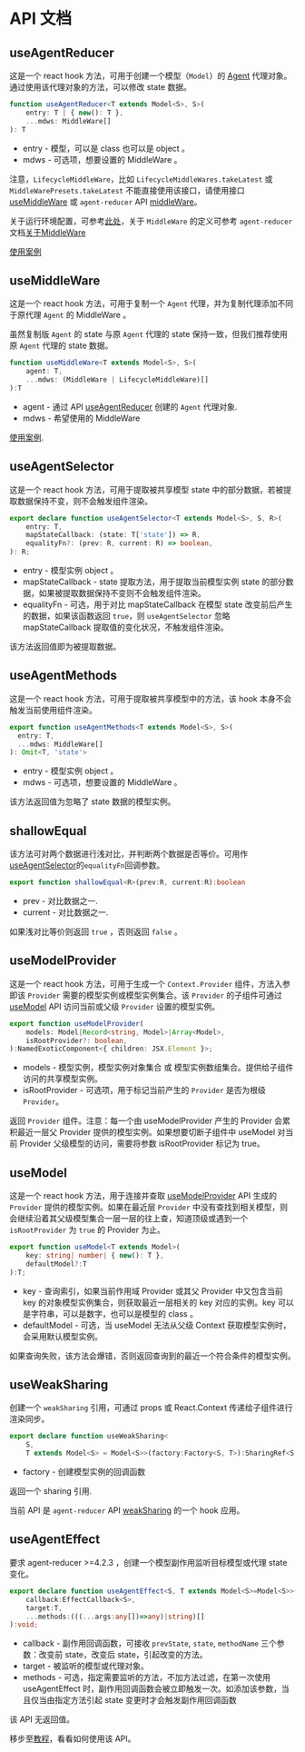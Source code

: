 # API 文档

## useAgentReducer

这是一个 react hook 方法，可用于创建一个模型（`Model`）的 [Agent](/zh/introduction?id=模型代理-agent) 代理对象。通过使用该代理对象的方法，可以修改 state 数据。

```typescript
function useAgentReducer<T extends Model<S>, S>(
    entry: T | { new(): T }, 
    ...mdws: MiddleWare[]
): T
```

* entry - 模型，可以是 class 也可以是 object 。
* mdws - 可选项，想要设置的 MiddleWare 。

注意，`LifecycleMiddleWare`，比如 `LifecycleMiddleWares.takeLatest` 或 `MiddleWarePresets.takeLatest` 不能直接使用该接口，请使用接口 [useMiddleWare](#useMiddleWare) 或 `agent-reducer` API [middleWare](https://filefoxper.github.io/agent-reducer/#/zh/api?id=middleware)。

关于运行环境配置，可参考[此处](/zh/guides?id=关于运行环境配置-runenv)，关于 `MiddleWare` 的定义可参考 `agent-reducer` 文档[关于MiddleWare](https://filefoxper.github.io/agent-reducer/#/zh/guides?id=中间件-middleware)

[使用案例](/zh/tutorial?id=search-page-model)

## useMiddleWare

这是一个 react hook 方法，可用于复制一个 `Agent` 代理，并为复制代理添加不同于原代理 `Agent` 的 MiddleWare 。

虽然复制版 `Agent` 的 state 与原 `Agent` 代理的 state 保持一致，但我们推荐使用原 `Agent` 代理的 state 数据。 


```typescript
function useMiddleWare<T extends Model<S>, S>(
    agent: T, 
    ...mdws: (MiddleWare | LifecycleMiddleWare)[]
):T
```

* agent - 通过 API [useAgentReducer](/zh/api?id=useagentreducer) 创建的 `Agent` 代理对象.
* mdws - 希望使用的 MiddleWare

[使用案例](/zh/tutorial?id=use-middleware).

## useAgentSelector

这是一个 react hook 方法，可用于提取被共享模型 state 中的部分数据，若被提取数据保持不变，则不会触发组件渲染。

```typescript
export declare function useAgentSelector<T extends Model<S>, S, R>(
    entry: T,
    mapStateCallback: (state: T['state']) => R,
    equalityFn?: (prev: R, current: R) => boolean,
): R;
```

* entry - 模型实例 object 。
* mapStateCallback - state 提取方法，用于提取当前模型实例 state 的部分数据，如果被提取数据保持不变则不会触发组件渲染。
* equalityFn - 可选，用于对比 mapStateCallback 在模型 state 改变前后产生的数据，如果该函数返回 `true`，则 `useAgentSelector` 忽略 mapStateCallback 提取值的变化状况，不触发组件渲染。
  
该方法返回值即为被提取数据。

## useAgentMethods

这是一个 react hook 方法，可用于提取被共享模型中的方法，该 hook 本身不会触发当前使用组件渲染。

```typescript
export function useAgentMethods<T extends Model<S>, S>(
  entry: T,
  ...mdws: MiddleWare[]
): Omit<T, 'state'>
```

* entry - 模型实例 object 。
* mdws - 可选项，想要设置的 MiddleWare 。

该方法返回值为忽略了 state 数据的模型实例。

## shallowEqual

该方法可对两个数据进行浅对比，并判断两个数据是否等价。可用作[useAgentSelector](/zh/api?id=useagentselector)的`equalityFn`回调参数。

```typescript
export function shallowEqual<R>(prev:R, current:R):boolean
```

* prev - 对比数据之一.
* current - 对比数据之一.

如果浅对比等价则返回 `true` ，否则返回 `false` 。

## useModelProvider

这是一个 react hook 方法，可用于生成一个 `Context.Provider` 组件，方法入参即该 `Provider` 需要的模型实例或模型实例集合。该 `Provider` 的子组件可通过 [useModel](/zh/api?id=usemodel) API 访问当前或父级 `Provider` 设置的模型实例。

```typescript
export function useModelProvider(
    models: Model|Record<string, Model>|Array<Model>,
    isRootProvider?: boolean,
):NamedExoticComponent<{ children: JSX.Element }>;
```

* models - 模型实例，模型实例对象集合 或 模型实例数组集合。提供给子组件访问的共享模型实例。
* isRootProvider - 可选项，用于标记当前产生的 `Provider` 是否为根级 `Provider`。

返回 `Provider` 组件。注意：每一个由 useModelProvider 产生的 Provider 会累积最近一层父 Provider 提供的模型实例。如果想要切断子组件中 useModel 对当前 Provider 父级模型的访问，需要将参数 isRootProvider 标记为 true。

## useModel

这是一个 react hook 方法，用于连接并查取 [useModelProvider](/zh/api?id=usemodelprovider) API 生成的 `Provider` 提供的模型实例。如果在最近层 `Provider` 中没有查找到相关模型，则会继续沿着其父级模型集合一层一层的往上查，知道顶级或遇到一个 `isRootProvider` 为 `true` 的 Provider 为止。

```typescript
export function useModel<T extends Model>(
    key: string| number| { new(): T },
    defaultModel?:T
):T;
```

* key - 查询索引，如果当前作用域 Provider 或其父 Provider 中又包含当前 key 的对象模型实例集合，则获取最近一层相关的 key 对应的实例。key 可以是字符串，可以是数字，也可以是模型的 class 。
* defaultModel - 可选，当 useModel 无法从父级 Context 获取模型实例时，会采用默认模型实例。

如果查询失败，该方法会爆错，否则返回查询到的最近一个符合条件的模型实例。


## useWeakSharing

创建一个 `weakSharing` 引用，可通过 props 或 React.Context 传递给子组件进行渲染同步。

```typescript
export declare function useWeakSharing<
    S,
    T extends Model<S> = Model<S>>(factory:Factory<S, T>):SharingRef<S, T>;
```

* factory - 创建模型实例的回调函数

返回一个 sharing 引用.

当前 API 是 `agent-reducer` API [weakSharing](https://filefoxper.github.io/agent-reducer/#/api?id=weaksharing) 的一个 hook 应用。

## useAgentEffect

要求 agent-reducer >=4.2.3 ，创建一个模型副作用监听目标模型或代理 state 变化。

```typescript
export declare function useAgentEffect<S, T extends Model<S>=Model<S>>(
    callback:EffectCallback<S>,
    target:T,
    ...methods:(((...args:any[])=>any)|string)[]
):void;
```

* callback - 副作用回调函数，可接收 `prevState`, `state`, `methodName` 三个参数：改变前 state，改变后 state，引起改变的方法。
* target - 被监听的模型或代理对象。
* methods - 可选，指定需要监听的方法，不加方法过滤，在第一次使用 useAgentEffect 时，副作用回调函数会被立即触发一次。如添加该参数，当且仅当由指定方法引起 state 变更时才会触发副作用回调函数

该 API 无返回值。

移步至[教程](/zh/tutorial?id=使用副作用)，看看如何使用该 API。

